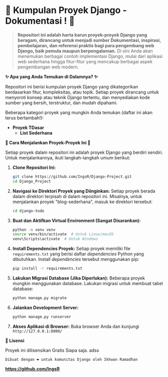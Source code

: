 # 📂 Kumpulan Proyek Django - Dokumentasi ! 🐍

> **Repositori ini adalah harta karun proyek-proyek Django yang beragam, dirancang untuk menjadi sumber Dokumentasi, inspirasi, pembelajaran, dan referensi praktis bagi para pengembang web Django, baik pemula maupun berpengalaman.**  Di sini Anda akan menemukan berbagai contoh implementasi Django, mulai dari aplikasi web sederhana hingga fitur-fitur yang mencakup berbagai aspek pengembangan web modern.

**✨ Apa yang Anda Temukan di Dalamnya? ✨**

Repositori ini berisi kumpulan proyek Django yang dikategorikan berdasarkan fitur, kompleksitas, atau topik. Setiap proyek dirancang untuk menyoroti konsep atau teknik Django tertentu, dan menyediakan kode sumber yang bersih, terstruktur, dan mudah dipahami.

Beberapa kategori proyek yang mungkin Anda temukan (daftar ini akan terus bertambah!):



*   **Proyek TDasar**
    *   **List Sederhana**
    
**🚀 Cara Menjalankan Proyek-Proyek Ini 🚀**

Setiap proyek dalam repositori ini adalah proyek Django yang berdiri sendiri. Untuk menjalankannya, ikuti langkah-langkah umum berikut:

1.  **Clone Repositori Ini:**
    ```bash
    git clone https://github.com/IngsR/Django-Project.git
    cd Django_Project
    ```

2.  **Navigasi ke Direktori Proyek yang Diinginkan:**
    Setiap proyek berada dalam direktori terpisah di dalam repositori ini. Misalnya, untuk menjalankan proyek "blog-sederhana", masuk ke direktori tersebut:
    ```bash
    cd django-todo
    ```

3.  **Buat dan Aktifkan Virtual Environment (Sangat Disarankan):**
    ```bash
    python -m venv venv
    source venv/bin/activate  # Untuk Linux/macOS
    venv\Scripts\activate  # Untuk Windows
    ```

4.  **Install Dependencies Proyek:**
    Setiap proyek memiliki file `requirements.txt` yang berisi daftar *dependencies* Python yang dibutuhkan. Install *dependencies* tersebut menggunakan pip:
    ```bash
    pip install -r requirements.txt
    ```

5.  **Lakukan Migrasi Database (Jika Diperlukan):**
    Beberapa proyek mungkin menggunakan database. Lakukan migrasi untuk membuat tabel database:
    ```bash
    python manage.py migrate
    ```

6.  **Jalankan Development Server:**
    ```bash
    python manage.py runserver
    ```

7.  **Akses Aplikasi di Browser:**
    Buka browser Anda dan kunjungi `http://127.0.0.1:8000/`

**📄 Lisensi**

Proyek ini dilisensikan Gratis Siapa saja.
  adss

    Dibuat dengan ❤️ untuk komunitas Django oleh Ikhwan Ramadhan

**https://github.com/IngsR**
